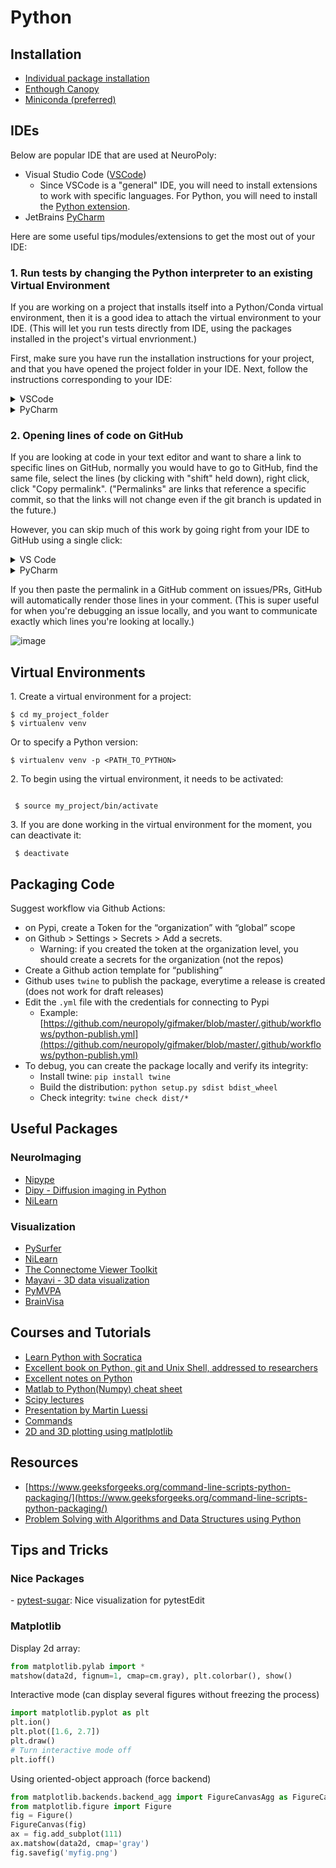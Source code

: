 # Python

## Installation

* [Individual package installation](https://www.neuro.polymtl.ca/tips_and_tricks/python/installation)
* [Enthough Canopy](https://www.neuro.polymtl.ca/tips_and_tricks/python/canopy)
* [Miniconda (preferred)](https://www.neuro.polymtl.ca/tips_and_tricks/python/miniconda)

## IDEs

Below are popular IDE that are used at NeuroPoly:

- Visual Studio Code ([VSCode](https://code.visualstudio.com/))
    - Since VSCode is a "general" IDE, you will need to install extensions to work with specific languages. For Python, you will need to install the [Python extension](https://marketplace.visualstudio.com/items?itemName=ms-python.python). 
- JetBrains [PyCharm](https://www.jetbrains.com/pycharm/)

Here are some useful tips/modules/extensions to get the most out of your IDE:

### 1. Run tests by changing the Python interpreter to an existing Virtual Environment

If you are working on a project that installs itself into a Python/Conda virtual environment, then it is a good idea to attach the virtual environment to your IDE. (This will let you run tests directly from IDE, using the packages installed in the project's virtual envrionment.)

First, make sure you have run the installation instructions for your project, and that you have opened the project folder in your IDE. Next, follow the instructions corresponding to your IDE:

<details>
<summary>VSCode</summary>
1. First, select the correct interpreter by first opening up the Command Palette (SHIFT+CMD+P or CTRL+SHIFT+P), typing "Python: Select Interpreter", then selecting the virtual environment corresponding to the project. (For SCT, this is `venv_sct`)
   ![image](https://github.com/neuropoly/intranet.neuro.polymtl.ca/assets/16181459/a2798fab-8dcc-499a-b979-c11f1c7927a2)
2. After selecting the correct interpreter, click on the flask icon in the sidebar, then click "Configure Python Tests", then "pytest". Then, select the directory containing the test files ("testing", "tests", etc.)
   ![image](https://github.com/neuropoly/intranet.neuro.polymtl.ca/assets/16181459/351e2f4b-9962-498a-9764-c981dced8d72)
3. Once tests are configured, you will now be able to Run and Debug tests directly from the Python test files by clicking (or right clicking) on the green arrow next to each test.

   ![image](https://github.com/neuropoly/intranet.neuro.polymtl.ca/assets/16181459/21e9d5b3-f2f9-44f4-a893-e0a99973e33d)
</details>

<details>
<summary>PyCharm</summary>

 1. File > Settings > Project: spinalcordtoolbox > **Python interpreter**
2. Gear in top-right > **Show all**

![image](https://github.com/neuropoly/intranet.neuro.polymtl.ca/assets/16181459/f7e9cc00-d7cd-43be-9b87-c8ecbbbce389)

3. `+` in top-right > **Add Local Interpreter...**

![image](https://github.com/neuropoly/intranet.neuro.polymtl.ca/assets/16181459/cb74a403-4b1b-4f5e-9bc5-5baf986fbe10)

5. **"Conda environment"** in top-left > Check "Existing environment", then set **Interpreter:** to `${SCT_DIR}/python/envs/venv_sct/bin/python`. (NB: Replace ${SCT_DIR} with the location of the SCT installation directory.)

</details>

### 2. Opening lines of code on GitHub

If you are looking at code in your text editor and want to share a link to specific lines on GitHub, normally you would have to go to GitHub, find the same file, select the lines (by clicking with "shift" held down), right click, click "Copy permalink". ("Permalinks" are links that reference a specific commit, so that the links will not change even if the git branch is updated in the future.)

However, you can skip much of this work by going right from your IDE to GitHub using a single click:

<details>
<summary>VS Code</summary>

1. First, install the [Open In GitHub](https://marketplace.visualstudio.com/items?itemName=sysoev.vscode-open-in-github) extension.
2. Next, highlight a snippet, then right click and select "Open In GitHub: Copy File URL" and it will take you directly to a permalink to those lines on GitHub.

![image](https://github.com/neuropoly/intranet.neuro.polymtl.ca/assets/16181459/9aa6bd77-edcf-4ae0-940b-9ba6ff1c8ed7)


</details>
 
<details>
<summary>PyCharm</summary>

PyCharm has this feature baked directly into the IDE. Just highlight a snippet, then right click and select "Open In -> GitHub" and it will take you directly to a permalink to those lines on GitHub.

![image](https://github.com/neuropoly/intranet.neuro.polymtl.ca/assets/16181459/ee2c50cc-bbd8-42f4-b812-7d5dfa0daec7)

</details>

If you then paste the permalink in a GitHub comment on issues/PRs, GitHub will automatically render those lines in your comment. (This is super useful for when you're debugging an issue locally, and you want to communicate exactly which lines you're looking at locally.)

![image](https://github.com/neuropoly/intranet.neuro.polymtl.ca/assets/16181459/11225781-78dc-4972-8ab5-9dc403e05ebe)

## Virtual Environments

1\. Create a virtual environment for a project:

```
$ cd my_project_folder
$ virtualenv venv
```

Or to specify a Python version:
```
$ virtualenv venv -p <PATH_TO_PYTHON>
```

2\. To begin using the virtual environment, it needs to be activated:

```
 
 $ source my_project/bin/activate
```

3\. If you are done working in the virtual environment for the moment, you can deactivate it:

```
 $ deactivate
```

## Packaging Code

Suggest workflow via Github Actions:

* on Pypi, create a Token for the “organization” with “global” scope
* on Github > Settings > Secrets > Add a secrets.
  * Warning: if you created the token at the organization level, you should create a secrets for the organization (not the repos)
* Create a Github action template for “publishing”
* Github uses `twine` to publish the package, everytime a release is created (does not work for draft releases)
* Edit the `.yml` file with the credentials for connecting to Pypi
  * Example: [https://github.com/neuropoly/gifmaker/blob/master/.github/workflows/python-publish.yml](https://github.com/neuropoly/gifmaker/blob/master/.github/workflows/python-publish.yml)
* To debug, you can create the package locally and verify its integrity:
  * Install twine: `pip install twine`
  * Build the distribution: `python setup.py sdist bdist_wheel`
  * Check integrity: `twine check dist/*`

## Useful Packages

### NeuroImaging

* [Nipype](http://nipy.sourceforge.net/nipype/0.6/index.html)
* [Dipy - Diffusion imaging in Python](http://nipy.org/dipy/index.html)
* [NiLearn](http://nilearn.github.io)

### Visualization

* [PySurfer](https://pysurfer.github.io)
* [NiLearn](http://nilearn.github.io/index.html)
* [The Connectome Viewer Toolkit](http://www.cmtk.org)
* [Mayavi - 3D data visualization](https://pypi.python.org/pypi/mayavi)
* [PyMVPA](http://dev.pymvpa.org)
* [BrainVisa](http://brainvisa.info)

## Courses and Tutorials

* [Learn Python with Socratica](https://www.youtube.com/playlist?list=PLi01XoE8jYohWFPpC17Z-wWhPOSuh8Er-)
* [Excellent book on Python, git and Unix Shell, addressed to researchers](https://merely-useful.github.io/py-rse/index.html)
* [Excellent notes on Python](http://matthew-brett.github.io/pydagogue/index.html#)
* [Matlab to Python(Numpy) cheat sheet](http://mathesaurus.sourceforge.net/matlab-numpy.html)
* [Scipy lectures](http://scipy-lectures.github.io)
* [Presentation by Martin Luessi](http://nmr.mgh.harvard.edu/whynhow/scientific_python\_2012.html)
* [Commands](https://www.neuro.polymtl.ca/tips_and_tricks/python/commands)
* [2D and 3D plotting using matlplotlib](http://nbviewer.ipython.org/urls/raw.github.com/jrjohansson/scientific-python-lectures/master/Lecture-4-Matplotlib.ipynb)

## Resources

* [https://www.geeksforgeeks.org/command-line-scripts-python-packaging/](https://www.geeksforgeeks.org/command-line-scripts-python-packaging/)
* [Problem Solving with Algorithms and Data Structures using Python](https://runestone.academy/ns/books/published//pythonds/index.html)

## Tips and Tricks

### Nice Packages

\- [pytest-sugar](https://github.com/Teemu/pytest-sugar): Nice visualization for pytestEdit

### Matplotlib

Display 2d array:

```python
from matplotlib.pylab import *
matshow(data2d, fignum=1, cmap=cm.gray), plt.colorbar(), show()
```

Interactive mode (can display several figures without freezing the process)

```python
import matplotlib.pyplot as plt
plt.ion()
plt.plot([1.6, 2.7])
plt.draw()
# Turn interactive mode off
plt.ioff()
```

Using oriented-object approach (force backend)

```python
from matplotlib.backends.backend_agg import FigureCanvasAgg as FigureCanvas
from matplotlib.figure import Figure
fig = Figure()
FigureCanvas(fig)
ax = fig.add_subplot(111)
ax.matshow(data2d, cmap='gray')
fig.savefig('myfig.png')
```
